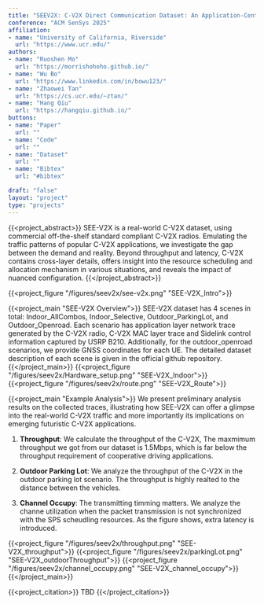 ```yaml
---
title: "SEEV2X: C-V2X Direct Communication Dataset: An Application-Centric Approach"
conference: "ACM SenSys 2025"
affiliation: 
- name: "University of California, Riverside"
  url: "https://www.ucr.edu/"
authors:
- name: "Ruoshen Mo"
  url: "https://morrishohoho.github.io/"
- name: "Wu Bo"
  url: "https://www.linkedin.com/in/bowu123/"
- name: "Zhaowei Tan"
  url: "https://cs.ucr.edu/~ztan/"
- name: "Hang Qiu"
  url: "https://hangqiu.github.io/"
buttons:
- name: "Paper"
  url: ""
- name: "Code"
  url: ""
- name: "Dataset"
  url: ""
- name: "Bibtex"
  url: "#bibtex"

draft: "false"
layout: "project"
type: "projects"
---
```


{{<project_abstract>}}
SEE-V2X is a real-world C-V2X dataset, using commercial off-the-shelf standard compliant C-V2X radios. Emulating the traffic patterns of popular C-V2X applications, we investigate the gap between the demand and reality. Beyond throughput and latency, C-V2X contains cross-layer details, offers insight into the resource scheduling and allocation mechanism in various situations, and reveals the impact of nuanced configuration.
{{</project_abstract>}} 

{{<project_figure "/figures/seev2x/see-v2x.png" "SEE-V2X_Intro">}}

{{<project_main "SEE-V2X Overview">}}
SEE-V2X dataset has 4 scenes in total: Indoor_AllCombos, Indoor_Selective,
Outdoor_ParkingLot, and Outdoor_Openroad. Each scenario has application layer network trace generated by the C-V2X radio, C-V2X MAC layer trace and Sidelink control information captured by USRP B210.
Additionally, for the outdoor_openroad scenarios, we provide GNSS coordinates for each UE. The detailed dataset description of each scene is given in the official github repository.
{{</project_main>}}
{{<project_figure "/figures/seev2x/Hardware_setup.png" "SEE-V2X_Indoor">}}
{{<project_figure "/figures/seev2x/route.png" "SEE-V2X_Route">}}


<!-- 
{{<project_main "Dataset Description">}}
1231231232131
{{</project_main>}} -->

{{<project_main "Example Analysis">}}
We present preliminary analysis results on the
collected traces, illustrating how SEE-V2X can offer a glimpse
into the real-world C-V2X traffic and more importantly its
implications on emerging futuristic C-V2X applications.

1. **Throughput**: We calculate the throughput of the C-V2X, The maxmimum throughput we got from our dataset is 1.5Mbps, which is far below the throughput requirement of cooperative driving applications.

2. **Outdoor Parking Lot**: We analyze the throughput of the C-V2X in the outdoor parking lot scenario. The throughput is highly realted to the distance between the vehicles.

3. **Channel Occupy**: The transmitting timming matters. We analyze the channe utilization when the packet transmission is not synchronized with the SPS scheudling resources. As the figure shows, extra latency is introduced.

{{<project_figure "/figures/seev2x/throughput.png" "SEE-V2X_throughput">}}
{{<project_figure "/figures/seev2x/parkingLot.png" "SEE-V2X_outdoorThroughput">}}
{{<project_figure "/figures/seev2x/channel_occupy.png" "SEE-V2X_channel_occupy">}}
{{</project_main>}}

{{<project_citation>}}
TBD
{{</project_citation>}}

